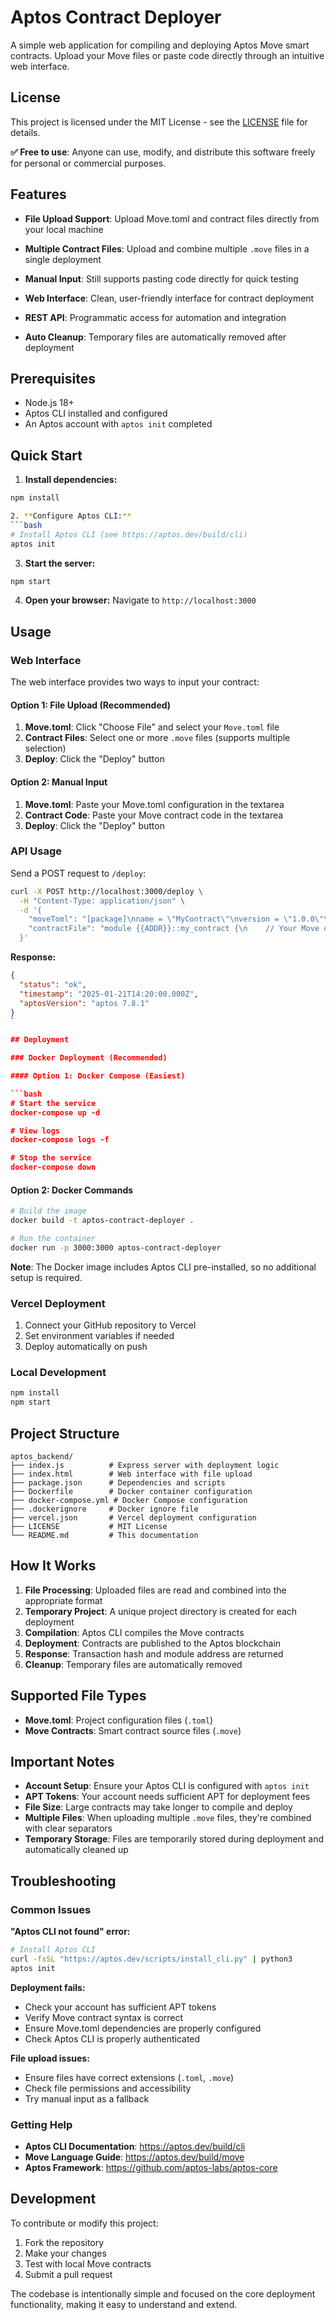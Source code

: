 # Aptos Contract Deployer

A simple web application for compiling and deploying Aptos Move smart contracts. Upload your Move files or paste code directly through an intuitive web interface.

## License

This project is licensed under the MIT License - see the [LICENSE](LICENSE) file for details.

**✅ Free to use**: Anyone can use, modify, and distribute this software freely for personal or commercial purposes.

## Features

- **File Upload Support**: Upload Move.toml and contract files directly from your local machine
- **Multiple Contract Files**: Upload and combine multiple `.move` files in a single deployment
- **Manual Input**: Still supports pasting code directly for quick testing
- **Web Interface**: Clean, user-friendly interface for contract deployment
- **REST API**: Programmatic access for automation and integration

- **Auto Cleanup**: Temporary files are automatically removed after deployment

## Prerequisites

- Node.js 18+
- Aptos CLI installed and configured
- An Aptos account with `aptos init` completed

## Quick Start

1. **Install dependencies:**
```bash
npm install

2. **Configure Aptos CLI:**
```bash
# Install Aptos CLI (see https://aptos.dev/build/cli)
aptos init
```

3. **Start the server:**
```bash
npm start
```

4. **Open your browser:**
Navigate to `http://localhost:3000`

## Usage

### Web Interface

The web interface provides two ways to input your contract:

#### Option 1: File Upload (Recommended)
1. **Move.toml**: Click "Choose File" and select your `Move.toml` file
2. **Contract Files**: Select one or more `.move` files (supports multiple selection)
3. **Deploy**: Click the "Deploy" button

#### Option 2: Manual Input
1. **Move.toml**: Paste your Move.toml configuration in the textarea
2. **Contract Code**: Paste your Move contract code in the textarea
3. **Deploy**: Click the "Deploy" button

### API Usage

Send a POST request to `/deploy`:

```bash
curl -X POST http://localhost:3000/deploy \
  -H "Content-Type: application/json" \
  -d '{
    "moveToml": "[package]\nname = \"MyContract\"\nversion = \"1.0.0\"\n[dependencies]\nAptosFramework = { git = \"https://github.com/aptos-labs/aptos-core.git\", subdir = \"aptos-move/framework/aptos-framework\", rev = \"main\" }",
    "contractFile": "module {{ADDR}}::my_contract {\n    // Your Move code here\n}"
  }'
```

**Response:**
```json
{
  "status": "ok",
  "timestamp": "2025-01-21T14:20:00.000Z",
  "aptosVersion": "aptos 7.8.1"
}
`

## Deployment

### Docker Deployment (Recommended)

#### Option 1: Docker Compose (Easiest)

```bash
# Start the service
docker-compose up -d

# View logs
docker-compose logs -f

# Stop the service
docker-compose down
```

#### Option 2: Docker Commands

```bash
# Build the image
docker build -t aptos-contract-deployer .

# Run the container
docker run -p 3000:3000 aptos-contract-deployer
```

**Note**: The Docker image includes Aptos CLI pre-installed, so no additional setup is required.

### Vercel Deployment

1. Connect your GitHub repository to Vercel
2. Set environment variables if needed
3. Deploy automatically on push

### Local Development

```bash
npm install
npm start
```

## Project Structure

```
aptos_backend/
├── index.js          # Express server with deployment logic
├── index.html        # Web interface with file upload
├── package.json      # Dependencies and scripts
├── Dockerfile        # Docker container configuration
├── docker-compose.yml # Docker Compose configuration
├── .dockerignore     # Docker ignore file
├── vercel.json       # Vercel deployment configuration
├── LICENSE           # MIT License
└── README.md         # This documentation
```

## How It Works

1. **File Processing**: Uploaded files are read and combined into the appropriate format
2. **Temporary Project**: A unique project directory is created for each deployment
3. **Compilation**: Aptos CLI compiles the Move contracts
4. **Deployment**: Contracts are published to the Aptos blockchain
5. **Response**: Transaction hash and module address are returned
6. **Cleanup**: Temporary files are automatically removed

## Supported File Types

- **Move.toml**: Project configuration files (`.toml`)
- **Move Contracts**: Smart contract source files (`.move`)

## Important Notes

- **Account Setup**: Ensure your Aptos CLI is configured with `aptos init`
- **APT Tokens**: Your account needs sufficient APT for deployment fees
- **File Size**: Large contracts may take longer to compile and deploy
- **Multiple Files**: When uploading multiple `.move` files, they're combined with clear separators
- **Temporary Storage**: Files are temporarily stored during deployment and automatically cleaned up

## Troubleshooting

### Common Issues

**"Aptos CLI not found" error:**
```bash
# Install Aptos CLI
curl -fsSL "https://aptos.dev/scripts/install_cli.py" | python3
aptos init
```

**Deployment fails:**
- Check your account has sufficient APT tokens
- Verify Move contract syntax is correct
- Ensure Move.toml dependencies are properly configured
- Check Aptos CLI is properly authenticated

**File upload issues:**
- Ensure files have correct extensions (`.toml`, `.move`)
- Check file permissions and accessibility
- Try manual input as a fallback

### Getting Help

- **Aptos CLI Documentation**: https://aptos.dev/build/cli
- **Move Language Guide**: https://aptos.dev/build/move
- **Aptos Framework**: https://github.com/aptos-labs/aptos-core

## Development

To contribute or modify this project:

1. Fork the repository
2. Make your changes
3. Test with local Move contracts
4. Submit a pull request

The codebase is intentionally simple and focused on the core deployment functionality, making it easy to understand and extend.
